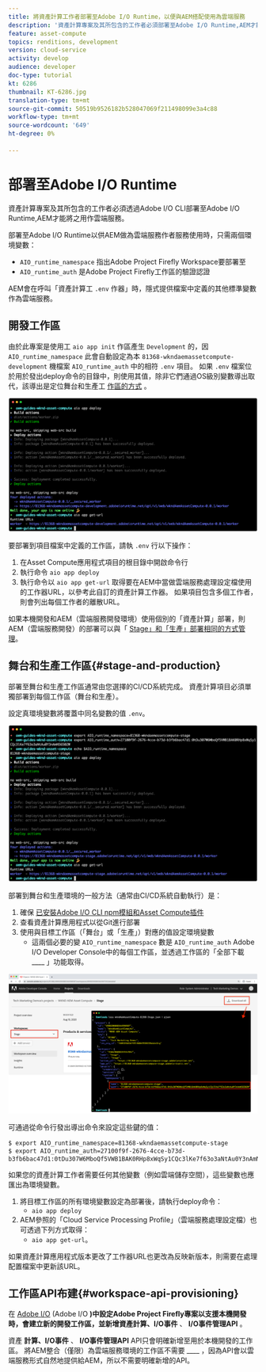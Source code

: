 ```yaml
---
title: 將資產計算工作者部署至Adobe I/O Runtime，以便與AEM搭配使用為雲端服務
description: '資產計算專案及其所包含的工作者必須部署至Adobe I/O Runtime,AEM才能將其當做雲端服務使用。 '
feature: asset-compute
topics: renditions, development
version: cloud-service
activity: develop
audience: developer
doc-type: tutorial
kt: 6286
thumbnail: KT-6286.jpg
translation-type: tm+mt
source-git-commit: 50519b9526182b528047069f211498099e3a4c88
workflow-type: tm+mt
source-wordcount: '649'
ht-degree: 0%

---
```



# 部署至Adobe I/O Runtime

資產計算專案及其所包含的工作者必須透過Adobe I/O CLI部署至Adobe I/O Runtime,AEM才能將之用作雲端服務。

部署至Adobe I/O Runtime以供AEM做為雲端服務作者服務使用時，只需兩個環境變數：

+ `AIO_runtime_namespace` 指出Adobe Project Firefly Workspace要部署至
+ `AIO_runtime_auth` 是Adobe Project Firefly工作區的驗證認證

AEM會在呼叫「資產計算工 `.env` 作器」時，隱式提供檔案中定義的其他標準變數作為雲端服務。

## 開發工作區

由於此專案是使用工 `aio app init` 作區產生 `Development` 的，因 `AIO_runtime_namespace` 此會自動設定為本 `81368-wkndaemassetcompute-development` 機檔案 `AIO_runtime_auth` 中的相符 `.env` 項目。  如果 `.env` 檔案位於用於發出deploy命令的目錄中，則使用其值，除非它們通過OS級別變數導出取代，該導出是定位舞台和生產工 [作區的方式](#stage-and-production) 。

![使用env變數部署AIO應用程式](./assets/runtime/development__aio.png)

要部署到項目檔案中定義的工作區，請執 `.env` 行以下操作：

1. 在Asset Compute應用程式項目的根目錄中開啟命令行
1. 執行命令 `aio app deploy`
1. 執行命令以 `aio app get-url` 取得要在AEM中當做雲端服務處理設定檔使用的工作器URL，以參考此自訂的資產計算工作器。 如果項目包含多個工作者，則會列出每個工作者的離散URL。

如果本機開發和AEM（雲端服務開發環境）使用個別的「資產計算」部署，則AEM（雲端服務開發）的部署可以與「 [Stage」和「生產」部署相同的方式管理](#stage-and-production)。

## 舞台和生產工作區{#stage-and-production}

部署至舞台和生產工作區通常由您選擇的CI/CD系統完成。 資產計算項目必須單獨部署到每個工作區（舞台和生產）。

設定真環境變數將覆蓋中同名變數的值 `.env`。

![使用匯出變數來部署一體應用程式](./assets/runtime/stage__export-and-aio.png)

部署到舞台和生產環境的一般方法（通常由CI/CD系統自動執行）是：

1. 確保 [已安裝Adobe I/O CLI npm模組和Asset Compute插件](../set-up/development-environment.md#aio)
1. 查看資產計算應用程式以從Git進行部署
1. 使用與目標工作區（「舞台」或「生產」）對應的值設定環境變數
   + 這兩個必要的變 `AIO_runtime_namespace` 數是 `AIO_runtime_auth` Adobe I/O Developer Console中的每個工作區，並透過工作區的「全部下載 ____ 」功能取得。

![Adobe Developer Console - AIO Runtime命名空間和驗證](./assets/runtime/stage-auth-namespace.png)

可通過從命令行發出導出命令來設定這些鍵的值：

```
$ export AIO_runtime_namespace=81368-wkndaemassetcompute-stage
$ export AIO_runtime_auth=27100f9f-2676-4cce-b73d-b3fb6bac47d1:0tDu307W6MboQf5VWB1BAK0RHp8xWqSy1CQc3lKe7f63o3aNtAu0Y3nAmN56502W
```

如果您的資產計算工作者需要任何其他變數（例如雲端儲存空間），這些變數也應匯出為環境變數。

1. 將目標工作區的所有環境變數設定為部署後，請執行deploy命令：
   + `aio app deploy`
1. AEM參照的「Cloud Service Processing Profile」（雲端服務處理設定檔）也可透過下列方式取得：
   + `aio app get-url`。

如果資產計算應用程式版本更改了工作器URL也更改為反映新版本，則需要在處理配置檔案中更新該URL。

## 工作區API布建{#workspace-api-provisioning}

在 [Adobe I/O](../set-up/firefly.md) (Adobe I/O __)中設定Adobe Project Firefly專案以支援本機開發時，會建立新的開發工作區，並新增資產計算、I/O事件__ 、 __I/O事件管理API__ 。

資產 __計算、I/O事件__ 、 __I/O事件管理API__ API只會明確新增至用於本機開發的工作區。 將AEM整合（僅限）為雲端服務環境的工作區不需要 ____ ，因為API會以雲端服務形式自然地提供給AEM，所以不需要明確新增的API。
